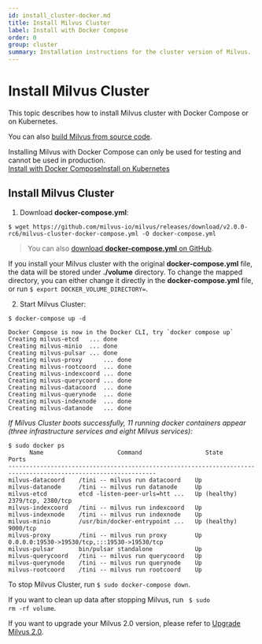 ```yaml
---
id: install_cluster-docker.md
title: Install Milvus Cluster
label: Install with Docker Compose
order: 0
group: cluster
summary: Installation instructions for the cluster version of Milvus.
---
```


# Install Milvus Cluster

This topic describes how to install Milvus cluster with Docker Compose or on Kubernetes.

You can also [build Milvus from source code](https://github.com/milvus-io/milvus#to-start-developing-milvus).

<div class="alert note">
Installing Milvus with Docker Compose can only be used for testing and cannot be used in production.
</div>

<div class="tab-wrapper"><a href="install_cluster-docker.md" class='active '>Install with Docker Compose</a><a href="install_cluster-helm.md" class=''>Install on Kubernetes</a></div>


## Install Milvus Cluster


1. Download **docker-compose.yml**:

```
$ wget https://github.com/milvus-io/milvus/releases/download/v2.0.0-rc6/milvus-cluster-docker-compose.yml -O docker-compose.yml
```
> You can also [download **docker-compose.yml** on GitHub](https://github.com/milvus-io/milvus/releases/download/v2.0.0-rc6/milvus-cluster-docker-compose.yml).

<div class="alert note">
If you install your Milvus cluster with the original <b>docker-compose.yml</b> file, the data will be stored under <b>./volume</b> directory. To change the mapped directory, you can either change it directly in the <b>docker-compose.yml</b> file, or run <code>$ export DOCKER_VOLUME_DIRECTORY=</code>.
</div>

2. Start Milvus Cluster:
```Shell
$ docker-compose up -d
```

```Text
Docker Compose is now in the Docker CLI, try `docker compose up`
Creating milvus-etcd   ... done
Creating milvus-minio  ... done
Creating milvus-pulsar ... done
Creating milvus-proxy      ... done
Creating milvus-rootcoord  ... done
Creating milvus-indexcoord ... done
Creating milvus-querycoord ... done
Creating milvus-datacoord  ... done
Creating milvus-querynode  ... done
Creating milvus-indexnode  ... done
Creating milvus-datanode   ... done
```

*If Milvus Cluster boots successfully, 11 running docker containers appear (three infrastructure services and eight Milvus services):*

```
$ sudo docker ps
      Name                     Command                  State                          Ports
----------------------------------------------------------------------------------------------------------------
milvus-datacoord    /tini -- milvus run datacoord    Up
milvus-datanode     /tini -- milvus run datanode     Up
milvus-etcd         etcd -listen-peer-urls=htt ...   Up (healthy)   2379/tcp, 2380/tcp
milvus-indexcoord   /tini -- milvus run indexcoord   Up
milvus-indexnode    /tini -- milvus run indexnode    Up
milvus-minio        /usr/bin/docker-entrypoint ...   Up (healthy)   9000/tcp
milvus-proxy        /tini -- milvus run proxy        Up             0.0.0.0:19530->19530/tcp,:::19530->19530/tcp
milvus-pulsar       bin/pulsar standalone            Up
milvus-querycoord   /tini -- milvus run querycoord   Up
milvus-querynode    /tini -- milvus run querynode    Up
milvus-rootcoord    /tini -- milvus run rootcoord    Up
```

<div class="alert note">
To stop Milvus Cluster, run <code>$ sudo docker-compose down</code>.


If you want to clean up data after stopping Milvus, run <code> $ sudo rm -rf  volume</code>.

</div>

<div class="alert note">
If you want to upgrade your Milvus 2.0 version, please refer to <a href="upgrade.md">Upgrade Milvus 2.0</a>.
</div>
